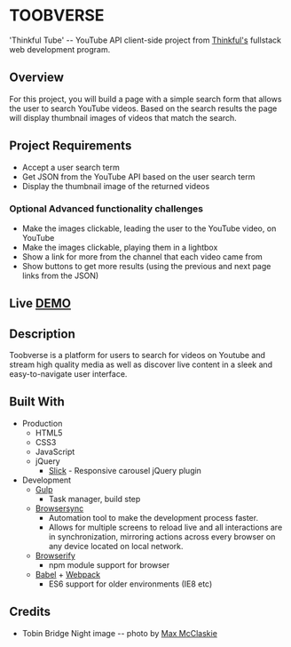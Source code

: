 # TOOBVERSE
'Thinkful Tube' -- YouTube API client-side project from [Thinkful's](https://www.thinkful.com/) fullstack web development program.

## Overview
For this project, you will build a page with a simple search form that allows the user to search YouTube videos. Based on the search results the page will display thumbnail images of videos that match the search.

## Project Requirements
* Accept a user search term
* Get JSON from the YouTube API based on the user search term
* Display the thumbnail image of the returned videos
### Optional Advanced functionality challenges
* Make the images clickable, leading the user to the YouTube video, on YouTube
* Make the images clickable, playing them in a lightbox
* Show a link for more from the channel that each video came from
* Show buttons to get more results (using the previous and next page links from the JSON)
## Live [DEMO](https://schmerb.github.io/toobverse/)

## Description
Toobverse is a platform for users to search for videos on Youtube and stream high quality media as well as discover live content in a sleek and easy-to-navigate user interface.

## Built With
* Production
    * HTML5 
    * CSS3
    * JavaScript
    * jQuery
      * [Slick](http://kenwheeler.github.io/slick/) - Responsive carousel jQuery plugin
* Development
    * [Gulp](https://gulpjs.com/)
        * Task manager, build step
    * [Browsersync](https://www.browsersync.io/)
        * Automation tool to make the development process faster. 
        * Allows for multiple screens to reload live and all interactions are in synchronization, mirroring actions across every browser on any device located on local network.
    * [Browserify](http://browserify.org/)
        * npm module support for browser
    * [Babel](https://babeljs.io/) + [Webpack](https://webpack.js.org/) 
        * ES6 support for older environments (IE8 etc)
## Credits
* Tobin Bridge Night image -- photo by [Max McClaskie](https://www.instagram.com/maxgeorgem/)